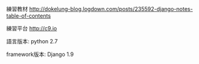 練習教材
http://dokelung-blog.logdown.com/posts/235592-django-notes-table-of-contents

練習平台
http://c9.io

語言版本:
python 2.7

framework版本:
Django 1.9